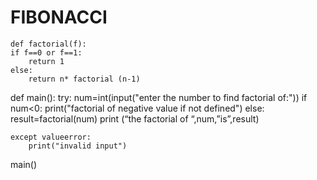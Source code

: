 # FIBONACCI
    def factorial(f):
    if f==0 or f==1:
        return 1
    else:
        return n* factorial (n-1)
def main():
    try:
        num=int(input("enter the number to find factorial of:"))
        if num<0:
            print("factorial of negative value if not defined")
        else:
            result=factorial(num)
            print (“the factorial of “,num,”is”,result)
    
    except valueerror:
        print("invalid input")
main()
